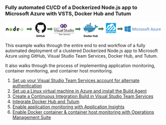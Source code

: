 ### Fully automated CI/CD of a Dockerized Node.js app to Microsoft Azure with VSTS, Docker Hub and Tutum

![](<docs/media/workflow.PNG>)

This example walks through the entire end to end workflow of a fully automated deployment of a clustered Dockerized Node.js app to Microsoft Azure using GitHub, Visual Studio Team Services, Docker Hub, and Tutum.

It also walks through the process of implementing application monitoring, container monitoring, and container host monitoring.

1. [Set up your Visual Studio Team Services account for alternate authentication](https://github.com/OguzPastirmaci/vsts-dockerhub-tutum-azure/blob/master/docs/setting-up-visual-studio-online-account-for-alternate-authentication.md)
2. [Set up a Linux virtual machine in Azure and install the Build Agent](https://github.com/OguzPastirmaci/vsts-dockerhub-tutum-azure/blob/master/docs/setting-up-linux-virtual-machine-in-azure-as-the-build-agent.md)
3. [Create a Continuous Integration Build in Visual Studio Team Services](https://github.com/OguzPastirmaci/vsts-dockerhub-tutum-azure/blob/master/docs/creating-ci-build-in-vsts.md)
4. [Integrate Docker Hub and Tutum](https://github.com/OguzPastirmaci/vsts-dockerhub-tutum-azure/blob/master/docs/integrating-docker-hub-and-tutum-with-vsts-and-azure.md)
5. [Enable application monitoring with Application Insights](https://github.com/OguzPastirmaci/vsts-dockerhub-tutum-azure/blob/master/docs/enabling-app-monitoring-with-application-insights.md)
6. [Enable Docker container & container host monitoring with Operations Management Suite](https://github.com/OguzPastirmaci/vsts-dockerhub-tutum-azure/blob/master/docs/enabling-container-host-and-container-monitoring-with-oms.md)



